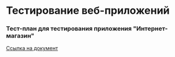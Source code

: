 # Тестирование веб-приложений

### Тест-план для тестирования приложения "Интернет-магазин"
[Сcылка на документ](https://docs.google.com/spreadsheets/d/1ovKuUDn65fHwbwz6xg3BWFlASTtZDFa8WJWnUcGTdyQ/edit?gid=0#gid=0)

